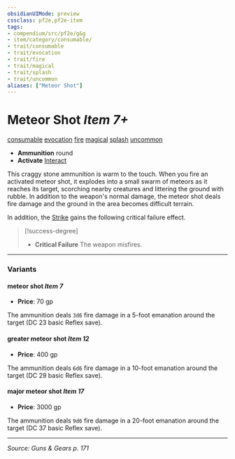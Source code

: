```yaml
---
obsidianUIMode: preview
cssclass: pf2e,pf2e-item
tags:
- compendium/src/pf2e/g&g
- item/category/consumable/
- trait/consumable
- trait/evocation
- trait/fire
- trait/magical
- trait/splash
- trait/uncommon
aliases: ["Meteor Shot"]
---
```

# Meteor Shot *Item 7+*  
[consumable](consumable.md "Consumable Item Trait")  [evocation](evocation.md "Evocation School Trait")  [fire](fire.md "Fire Energy & Element Trait")  [magical](magical.md "Magical Item Trait")  [splash](splash.md "Splash Weapon Trait")  [uncommon](uncommon.md "Uncommon Rarity Trait")  

- **Ammunition** round
- **Activate** [Interact](interact.md)

This craggy stone ammunition is warm to the touch. When you fire an activated meteor shot, it explodes into a small swarm of meteors as it reaches its target, scorching nearby creatures and littering the ground with rubble. In addition to the weapon's normal damage, the meteor shot deals fire damage and the ground in the area becomes difficult terrain.

In addition, the [Strike](strike.md) gains the following critical failure effect.

> [!success-degree] 
> - **Critical Failure** The weapon misfires.

---

### Variants

#### meteor shot *Item 7*

- **Price**: 70 gp

The ammunition deals `3d6` fire damage in a 5-foot emanation around the target (DC 23 basic Reflex save).

#### greater meteor shot *Item 12*

- **Price**: 400 gp

The ammunition deals `6d6` fire damage in a 10-foot emanation around the target (DC 29 basic Reflex save).

#### major meteor shot *Item 17*

- **Price**: 3000 gp

The ammunition deals `9d6` fire damage in a 20-foot emanation around the target (DC 37 basic Reflex save).

---
*Source: Guns & Gears p. 171*